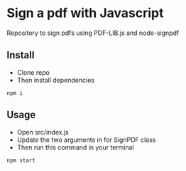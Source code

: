 # Sign a pdf with Javascript
Repository to sign pdfs using PDF-LIB.js and node-signpdf

## Install
* Clone repo
* Then install dependencies

```
npm i
```

## Usage
* Open src/index.js
* Update the two arguments in for SignPDF class
* Then run this command in your terminal
```
npm start
```
